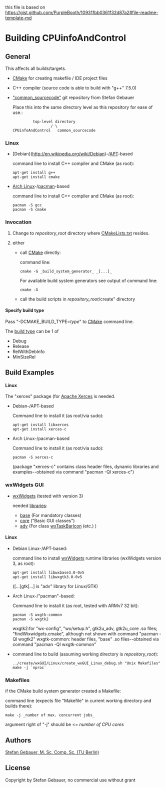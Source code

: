 this file is based on
https://gist.github.com/PurpleBooth/109311bb0361f32d87a2#file-readme-template-md

# Building CPUinfoAndControl

## General

This affects all builds/targets.

* [CMake](https://cmake.org/download) for creating makefile / IDE project files
* C++ compiler (source code is able to build with "g++" 7.5.0)
* ["common_sourcecode"](https://www.github.com/st-gb/common_sourcecode) git
repository from Stefan Gebauer

  Place this into the same directory level as this repository for ease of use.:

  ```
           top-level directory
                   / \
  CPUinfoAndControl   common_sourcecode
  ```

###  Linux

- [Debian}(http://en.wikipedia.org/wiki/Debian)-/[APT](
http://en.wikipedia.org/wiki/APT_(software))-based

  command line to install C++ compiler and CMake (as root):

  ```
  apt-get install g++
  apt-get install cmake
  ```

- [Arch Linux](http://en.wikipedia.org/wiki/Arch_Linux)-/[pacman](
https://en.wikipedia.org/wiki/Arch_Linux#Pacman)-based

  command line to install C++ compiler and CMake (as root):

  ```
  pacman -S gcc
  pacman -S cmake
  ```

### Invocation

1. Change to _repository_root_ directory where [CMakeLists.txt](
https://cmake.org/cmake/help/latest/guide/tutorial/index.html#a-basic-starting-point-step-1)
resides.

2. either

    * call [CMake](https://cmake.org) directly:

      command line:

      ```
      cmake -G _build_system_generator_ _[...]_
      ```
      
      For available build system generators see output of command line:

      ```
      cmake -G
      ```

    * call the build scripts in _repository_root_/create" directory

#### Specify build type

Pass "-DCMAKE\_BUILD\_TYPE=_type_" to [CMake](https://cmake.org) command line.

The
[build type](https://cmake.org/cmake/help/latest/variable/CMAKE_BUILD_TYPE.html)
can be 1 of

* Debug
* Release
* RelWithDebInfo
* MinSizeRel

## Build Examples

#### Linux

The "xerces" package (for [Apache Xerces](
http://en.wikipedia.org/wiki/Apache_Xerces) is needed.

- Debian-/APT-based

  Command line to install it (as root/via sudo):

  ```
  apt-get install libxerces
  apt-get install xerces-c
  ```

- Arch Linux-/pacman-based

  Command line to install it (as root/via sudo):

  ```
  pacman -S xerces-c
  ```

  (package "xerces-c" contains class header files, dynamic libraries and
  examples--obtained via command "pacman -Ql xerces-c")

### wxWidgets GUI

- [wxWidgets](http://www.wxwidgets.org/downloads) (tested with version 3)

  needed [libraries](http://docs.wxwidgets.org/3.0/page_libs.html):
  - [base](http://docs.wxwidgets.org/3.0/page_libs.html#page_libs_wxbase)
    (For mandatory classes)
  - [core](http://docs.wxwidgets.org/3.0/page_libs.html#page_libs_wxcore)
     ("Basic GUI classes")
  - [adv](http://docs.wxwidgets.org/3.0/page_libs.html#page_libs_wxadv)
    (For class  [wxTaskBarIcon](
    http://docs.wxwidgets.org/3.0/classwx_task_bar_icon.html) (etc.) )

#### Linux

- Debian Linux-/APT-based:

  command line to install [wxWidgets](https://www.wxwidgets.org/) runtime
  libraries (wxWidgets version 3, as root):

  ```
  apt-get install libwxbase3.0-0v5
  apt-get install libwxgtk3.0-0v5
  ```

  ([...]gtk[...] is "adv" library for Linux/GTK)

- Arch Linux-/"pacman"-based:

  Command line to install it (as root, tested with ARMv7 32 bit):

  ```
  pacman -S wxgtk-common
  pacman -S wxgtk2
  ```

  wxgtk2:for "wx-config", "wx/setup.h", gtk2u_adv, gtk2u_core .so files;
   "findWixwidgets.cmake", although not shown with command "pacman -Ql wxgtk2"
  wxgtk-common: header files, "base" .so files--obtained via command
   "pacman -Ql wxgtk-common"

- command line to build (assuming working directory is _repository_root_):

  ```
  ../create/wxGUI/Linux/create_wxGUI_Linux_debug.sh "Unix Makefiles"
  make -j `nproc`
  ```

### Makefiles

if the CMake build system generator created a Makefile:

  command line (expects file "Makefile" in current working directory and builds
  there):

  ```
  make -j _number of max. concurrent jobs_
  ```

  argument right of "-j" should be <= _number of CPU cores_

## Authors

[Stefan Gebauer, M. Sc. Comp. Sc. (TU Berlin)](https://github.com/st-gb)

## License

Copyright by Stefan Gebauer, no commercial use without grant
